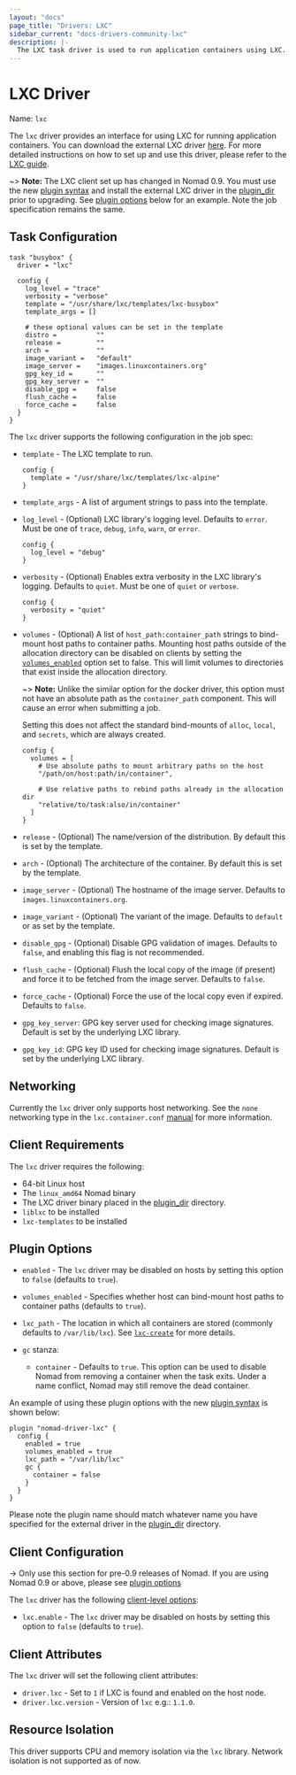 ```yaml
---
layout: "docs"
page_title: "Drivers: LXC"
sidebar_current: "docs-drivers-community-lxc"
description: |-
  The LXC task driver is used to run application containers using LXC.
---
```


# LXC Driver

Name: `lxc`

The `lxc` driver provides an interface for using LXC for running application
containers. You can download the external LXC driver [here][lxc-driver]. For more detailed instructions on how to set up and use this driver, please refer to the [LXC guide][lxc-guide].

~> **Note:** The LXC client set up has changed in Nomad 0.9. You must use the new [plugin syntax][plugin] and install the external LXC driver in the [plugin_dir][plugin_dir] prior to upgrading. See [plugin options][plugin-options] below for an example. Note the job specification remains the same.

## Task Configuration

```hcl
task "busybox" {
  driver = "lxc"

  config {
    log_level = "trace"
    verbosity = "verbose"
    template = "/usr/share/lxc/templates/lxc-busybox"
    template_args = []

    # these optional values can be set in the template
    distro =          ""
    release =         ""
    arch =            ""
    image_variant =   "default"
    image_server =    "images.linuxcontainers.org"
    gpg_key_id =      ""
    gpg_key_server =  ""
    disable_gpg =     false
    flush_cache =     false
    force_cache =     false
  }
}
```

The `lxc` driver supports the following configuration in the job spec:

* `template` - The LXC template to run.

    ```hcl
    config {
      template = "/usr/share/lxc/templates/lxc-alpine"
    }
    ```

* `template_args` - A list of argument strings to pass into the template.

* `log_level` - (Optional) LXC library's logging level. Defaults to `error`.
  Must be one of `trace`, `debug`, `info`, `warn`, or `error`.

    ```hcl
    config {
      log_level = "debug"
    }
    ```

* `verbosity` - (Optional) Enables extra verbosity in the LXC library's
  logging. Defaults to `quiet`. Must be one of `quiet` or `verbose`.

    ```hcl
    config {
      verbosity = "quiet"
    }
    ```

* `volumes` - (Optional) A list of `host_path:container_path` strings to bind-mount host paths to container paths. Mounting host paths outside of the allocation directory can be disabled on clients by setting the [`volumes_enabled`](#volumes_enabled) option set to false. This will limit volumes to directories that exist inside the allocation directory.

    ~> **Note:**  Unlike the similar option for the docker driver, this
    option must not have an absolute path as the `container_path`
    component. This will cause an error when submitting a job.

    Setting this does not affect the standard bind-mounts of `alloc`,
    `local`, and `secrets`, which are always created.

    ```hcl
    config {
      volumes = [
        # Use absolute paths to mount arbitrary paths on the host
        "/path/on/host:path/in/container",

        # Use relative paths to rebind paths already in the allocation dir
        "relative/to/task:also/in/container"
      ]
    }
    ```

* `release` - (Optional) The name/version of the distribution. By default this is set by the template.

* `arch` - (Optional) The architecture of the container. By default this is set by the template.

* `image_server` - (Optional) The hostname of the image server. Defaults to `images.linuxcontainers.org`.

* `image_variant` - (Optional) The variant of the image. Defaults to `default` or as set by the template.

* `disable_gpg` - (Optional) Disable GPG validation of images. Defaults to `false`, and enabling this flag is not recommended.

* `flush_cache` - (Optional) Flush the local copy of the image (if present) and force it to be fetched from the image server. Defaults to `false`.

* `force_cache` - (Optional) Force the use of the local copy even if expired. Defaults to `false`.

* `gpg_key_server`: GPG key server used for checking image signatures. Default is set by the underlying LXC library.

* `gpg_key_id`: GPG key ID used for checking image signatures. Default is set by the underlying LXC library.


## Networking

Currently the `lxc` driver only supports host networking. See the `none`
networking type in the `lxc.container.conf` [manual][lxc_man] for more
information.

## Client Requirements

The `lxc` driver requires the following:

* 64-bit Linux host
* The `linux_amd64` Nomad binary
* The LXC driver binary placed in the [plugin_dir][plugin_dir] directory.
* `liblxc` to be installed
* `lxc-templates` to be installed

## Plugin Options

* `enabled` - The `lxc` driver may be disabled on hosts by setting this option to `false` (defaults to `true`).

* `volumes_enabled`<a id="volumes_enabled"></a> - Specifies whether host can bind-mount host paths to container paths (defaults to `true`).

* `lxc_path` - The location in which all containers are stored (commonly defaults to `/var/lib/lxc`). See [`lxc-create`][lxc-create] for more details.

* `gc` stanza:
    * `container` - Defaults to `true`. This option can be used to disable Nomad
      from removing a container when the task exits. Under a name conflict,
      Nomad may still remove the dead container.

An example of using these plugin options with the new [plugin
syntax][plugin] is shown below:

```hcl
plugin "nomad-driver-lxc" {
  config {
    enabled = true
    volumes_enabled = true
    lxc_path = "/var/lib/lxc"
    gc {
      container = false
    }
  }
}
```
Please note the plugin name should match whatever name you have specified for the external driver in the [plugin_dir][plugin_dir] directory.

## Client Configuration

-> Only use this section for pre-0.9 releases of Nomad. If you are using Nomad
0.9 or above, please see [plugin options][plugin-options]

The `lxc` driver has the following [client-level options][client_options]:

* `lxc.enable` - The `lxc` driver may be disabled on hosts by setting this
  option to `false` (defaults to `true`).

## Client Attributes

The `lxc` driver will set the following client attributes:

* `driver.lxc` - Set to `1` if LXC is found  and enabled on the host node.
* `driver.lxc.version` - Version of `lxc` e.g.: `1.1.0`.

## Resource Isolation

This driver supports CPU and memory isolation via the `lxc` library. Network
isolation is not supported as of now.

[lxc-create]: https://linuxcontainers.org/lxc/manpages/man1/lxc-create.1.html
[lxc-driver]: https://releases.hashicorp.com/nomad-driver-lxc
[lxc-guide]: /guides/operating-a-job/external/lxc.html
[lxc_man]: https://linuxcontainers.org/lxc/manpages/man5/lxc.container.conf.5.html#lbAM
[plugin]: /docs/configuration/plugin.html
[plugin_dir]: /docs/configuration/index.html#plugin_dir
[plugin-options]: #plugin-options
[client_options]: /docs/configuration/client.html#options
